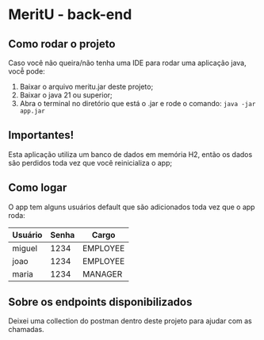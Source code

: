 # MeritU - back-end
## Como rodar o projeto

Caso você não queira/não tenha uma IDE para rodar uma aplicação java, vocễ pode:

1. Baixar o arquivo meritu.jar deste projeto;
2. Baixar o java 21 ou superior;
3. Abra o terminal no diretório que está o .jar e rode o comando: `java -jar app.jar`

## Importantes!
Esta aplicação utiliza um banco de dados em memória H2, então os dados são perdidos toda vez que você reinicializa o app;

## Como logar
O app tem alguns usuários default que são adicionados toda vez que o app roda:

| Usuário | Senha | Cargo    |
|---------|-------|----------|
| miguel  | 1234  | EMPLOYEE |
| joao    | 1234  | EMPLOYEE |
| maria   | 1234  | MANAGER  |

## Sobre os endpoints disponibilizados
Deixei uma collection do postman dentro deste projeto para ajudar com as chamadas.